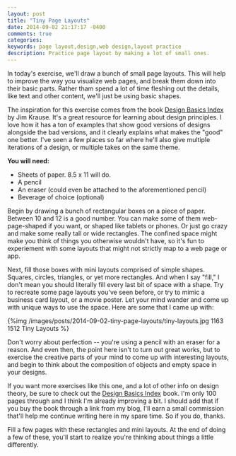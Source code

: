 ```yaml
---
layout: post
title: "Tiny Page Layouts"
date: 2014-09-02 21:17:17 -0400
comments: true
categories:
keywords: page layout,design,web design,layout practice
description: Practice page layout by making a lot of small ones.
---
```


In today's exercise, we'll draw a bunch of small page layouts. This will help to improve the way you visualize web pages, and break them down into their basic parts. Rather tham spend a lot of time fleshing out the details, like text and other content, we'll just be using basic shapes.

<!--more-->

The inspiration for this exercise comes from the book <a href="http://www.amazon.com/gp/product/1581805012/ref=as_li_tl?ie=UTF8&camp=1789&creative=9325&creativeASIN=1581805012&linkCode=as2&tag=designwithdav-20&linkId=XVIV2ASG72RURTAR">Design Basics Index</a><img src="http://ir-na.amazon-adsystem.com/e/ir?t=designwithdav-20&l=as2&o=1&a=1581805012" width="1" height="1" border="0" alt="" style="border:none !important; margin:0px !important;" /> by Jim Krause. It's a great resource for learning about design principles. I love how it has a ton of examples that show good versions of designs alongside the bad versions, and it clearly explains what makes the "good" one better. I've seen a few places so far where he'll also give multiple iterations of a design, or multiple takes on the same theme.

**You will need:**

  - Sheets of paper. 8.5 x 11 will do.
  - A pencil
  - An eraser (could even be attached to the aforementioned pencil)
  - Beverage of choice (optional)

Begin by drawing a bunch of rectangular boxes on a piece of paper. Between 10 and 12 is a good number. You can make some of them web-page-shaped if you want, or shaped like tablets or phones. Or just go crazy and make some really tall or wide rectangles. The confined space might make you think of things you otherwise wouldn't have, so it's fun to experiement with some layouts that might not strictly map to a web page or app.

Next, fill those boxes with mini layouts comprised of simple shapes. Squares, circles, triangles, or yet more rectangles. And when I say "fill," I don't mean you should literally fill every last bit of space with a shape. Try to recreate some page layouts you've seen before, or try to mimic a business card layout, or a movie poster. Let your mind wander and come up with unique ways to use the space. Here are some that I came up with:

{%img /images/posts/2014-09-02-tiny-page-layouts/tiny-layouts.jpg 1163 1512 Tiny Layouts %}

Don't worry about perfection -- you're using a pencil with an eraser for a reason. And even then, the point here isn't to turn out great works, but to exercise the creative parts of your mind to come up with interesting layouts, and begin to think about the composition of objects and empty space in your designs.

If you want more exercises like this one, and a lot of other info on design theory, be sure to check out the <a href="http://www.amazon.com/gp/product/1581805012/ref=as_li_tl?ie=UTF8&camp=1789&creative=9325&creativeASIN=1581805012&linkCode=as2&tag=designwithdav-20&linkId=XVIV2ASG72RURTAR">Design Basics Index</a><img src="http://ir-na.amazon-adsystem.com/e/ir?t=designwithdav-20&l=as2&o=1&a=1581805012" width="1" height="1" border="0" alt="" style="border:none !important; margin:0px !important;" /> book. I'm only 100 pages through and I think I'm already improving a bit. I should add that if you buy the book through a link from my blog, I'll earn a small commission that'll help me continue writing here in my spare time. So if you do, thanks.

Fill a few pages with these rectangles and mini layouts. At the end of doing a few of these, you'll start to realize you're thinking about things a little differently.
